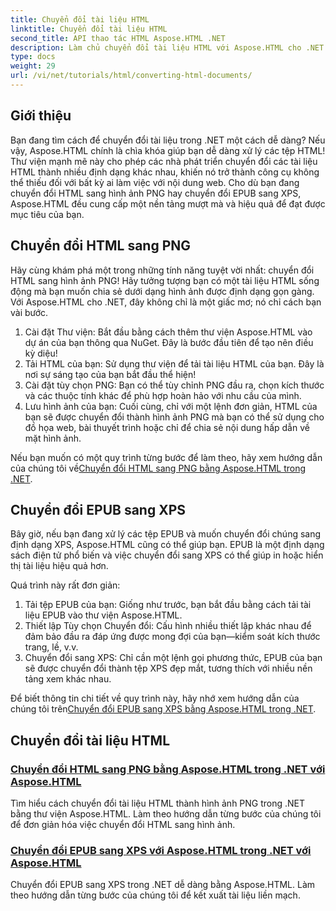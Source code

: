 ```yaml
---
title: Chuyển đổi tài liệu HTML
linktitle: Chuyển đổi tài liệu HTML
second_title: API thao tác HTML Aspose.HTML .NET
description: Làm chủ chuyển đổi tài liệu HTML với Aspose.HTML cho .NET! Học cách chuyển đổi HTML sang PNG và EPUB sang XPS dễ dàng với hướng dẫn dễ dàng của chúng tôi.
type: docs
weight: 29
url: /vi/net/tutorials/html/converting-html-documents/
---
```

## Giới thiệu
Bạn đang tìm cách để chuyển đổi tài liệu trong .NET một cách dễ dàng? Nếu vậy, Aspose.HTML chính là chìa khóa giúp bạn dễ dàng xử lý các tệp HTML! Thư viện mạnh mẽ này cho phép các nhà phát triển chuyển đổi các tài liệu HTML thành nhiều định dạng khác nhau, khiến nó trở thành công cụ không thể thiếu đối với bất kỳ ai làm việc với nội dung web. Cho dù bạn đang chuyển đổi HTML sang hình ảnh PNG hay chuyển đổi EPUB sang XPS, Aspose.HTML đều cung cấp một nền tảng mượt mà và hiệu quả để đạt được mục tiêu của bạn.

## Chuyển đổi HTML sang PNG
Hãy cùng khám phá một trong những tính năng tuyệt vời nhất: chuyển đổi HTML sang hình ảnh PNG! Hãy tưởng tượng bạn có một tài liệu HTML sống động mà bạn muốn chia sẻ dưới dạng hình ảnh được định dạng gọn gàng. Với Aspose.HTML cho .NET, đây không chỉ là một giấc mơ; nó chỉ cách bạn vài bước. 

1. Cài đặt Thư viện: Bắt đầu bằng cách thêm thư viện Aspose.HTML vào dự án của bạn thông qua NuGet. Đây là bước đầu tiên để tạo nên điều kỳ diệu!
2. Tải HTML của bạn: Sử dụng thư viện để tải tài liệu HTML của bạn. Đây là nơi sự sáng tạo của bạn bắt đầu thể hiện!
3. Cài đặt tùy chọn PNG: Bạn có thể tùy chỉnh PNG đầu ra, chọn kích thước và các thuộc tính khác để phù hợp hoàn hảo với nhu cầu của mình.
4. Lưu hình ảnh của bạn: Cuối cùng, chỉ với một lệnh đơn giản, HTML của bạn sẽ được chuyển đổi thành hình ảnh PNG mà bạn có thể sử dụng cho đồ họa web, bài thuyết trình hoặc chỉ để chia sẻ nội dung hấp dẫn về mặt hình ảnh.

 Nếu bạn muốn có một quy trình từng bước để làm theo, hãy xem hướng dẫn của chúng tôi về[Chuyển đổi HTML sang PNG bằng Aspose.HTML trong .NET](./convert-html-as-png/). 

## Chuyển đổi EPUB sang XPS
Bây giờ, nếu bạn đang xử lý các tệp EPUB và muốn chuyển đổi chúng sang định dạng XPS, Aspose.HTML cũng có thể giúp bạn. EPUB là một định dạng sách điện tử phổ biến và việc chuyển đổi sang XPS có thể giúp in hoặc hiển thị tài liệu hiệu quả hơn.

Quá trình này rất đơn giản:

1. Tải tệp EPUB của bạn: Giống như trước, bạn bắt đầu bằng cách tải tài liệu EPUB vào thư viện Aspose.HTML.
2. Thiết lập Tùy chọn Chuyển đổi: Cấu hình nhiều thiết lập khác nhau để đảm bảo đầu ra đáp ứng được mong đợi của bạn—kiểm soát kích thước trang, lề, v.v.
3. Chuyển đổi sang XPS: Chỉ cần một lệnh gọi phương thức, EPUB của bạn sẽ được chuyển đổi thành tệp XPS đẹp mắt, tương thích với nhiều nền tảng xem khác nhau.

 Để biết thông tin chi tiết về quy trình này, hãy nhớ xem hướng dẫn của chúng tôi trên[Chuyển đổi EPUB sang XPS bằng Aspose.HTML trong .NET](./convert-epub-as-xps/). 

## Chuyển đổi tài liệu HTML
### [Chuyển đổi HTML sang PNG bằng Aspose.HTML trong .NET với Aspose.HTML](./convert-html-as-png/)
Tìm hiểu cách chuyển đổi tài liệu HTML thành hình ảnh PNG trong .NET bằng thư viện Aspose.HTML. Làm theo hướng dẫn từng bước của chúng tôi để đơn giản hóa việc chuyển đổi HTML sang hình ảnh.
### [Chuyển đổi EPUB sang XPS với Aspose.HTML trong .NET với Aspose.HTML](./convert-epub-as-xps/)
Chuyển đổi EPUB sang XPS trong .NET dễ dàng bằng Aspose.HTML. Làm theo hướng dẫn từng bước của chúng tôi để kết xuất tài liệu liền mạch.